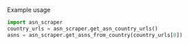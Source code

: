Example usage
```python
import asn_scraper
country_urls = asn_scraper.get_asn_country_urls()
asns = asn_scraper.get_asns_from_country(country_urls[0])
```
